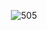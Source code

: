 
<p align="center">
    <img align="center" alt="505" src="https://media.giphy.com/media/XhX7jv0PHWFfd6Xr1m/giphy.gif">
    
</p>
